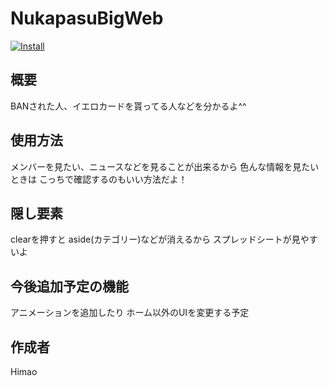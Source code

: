 # NukapasuBigWeb

[![Install](https://img.shields.io/badge/Install-Himao25253.github.io-blue.svg?style=flat-square)](https://github.com/Himao25253/Himao25253.github.io/archive/refs/heads/main.zip)

## 概要
BANされた人、イエロカードを貰ってる人などを分かるよ^^

## 使用方法
メンバーを見たい、ニュースなどを見ることが出来るから
色んな情報を見たいときは
こっちで確認するのもいい方法だよ！

## 隠し要素
clearを押すと
aside(カテゴリー)などが消えるから
スプレッドシートが見やすいよ

## 今後追加予定の機能
アニメーションを追加したり
ホーム以外のUIを変更する予定

## 作成者
Himao
